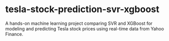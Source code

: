 # tesla-stock-prediction-svr-xgboost
A hands-on machine learning project comparing SVR and XGBoost for modeling and predicting Tesla stock prices using real-time data from Yahoo Finance.
